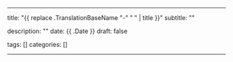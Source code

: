 ---

title: "{{ replace .TranslationBaseName "-" " " | title }}"
subtitle: ""

description: ""
date: {{ .Date }}
draft: false

tags: []
categories: []

---